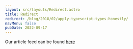 ```yaml
---
layout: src/layouts/Redirect.astro
title: Redirect
redirect: /blog/2018/02/apply-typescript-types-honestly/
navMenu: false
pubDate: 2022-09-17
---
```

<div>
Our article feed can be found <a href="/blog/2018/02/apply-typescript-types-honestly/">here</a>
</div>
